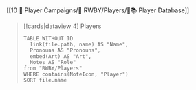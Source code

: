 [[10 🧙 Player Campaigns/🌹 RWBY/Players/🧙📚 Player Database]]

> [!cards|dataview 4] Players
> ```dataview
> TABLE WITHOUT ID 
> 	link(file.path, name) AS "Name", 
> 	Pronouns AS "Pronouns",
> 	embed(Art) AS "Art",
> 	Notes AS "Role"
> from "RWBY/Players"
> WHERE contains(NoteIcon, "Player")
> SORT file.name
> ```

